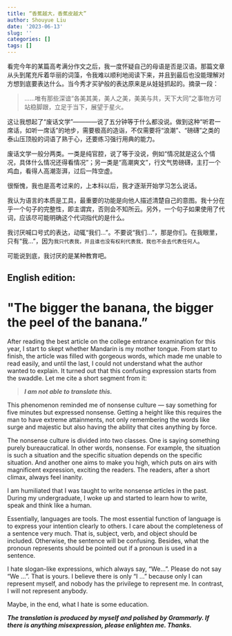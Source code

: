 ```yaml
---
title: “香蕉越大，香蕉皮越大”
author: Shouyue Liu
date: '2023-06-13'
slug: ''
categories: []
tags: []
---
```


看完今年的某篇高考满分作文之后，我一度怀疑自己的母语是否是汉语。那篇文章从头到尾充斥着华丽的词藻，令我难以顺利地阅读下来，并且到最后也没能理解对方想到底要表达什么。当今秀才买驴般的表达原来是从娃娃抓起的。摘录一段：
> ......唯有那些深谙“各美其美，美人之美，美美与共，天下大同”之事物方可站稳脚跟，立足于当下，展望于星火。

这让我想起了“废话文学”————说了五分钟等于什么都没说。做到这种“听君一席话，如听一席话”的地步，需要极高的造诣，不仅需要将“浪潮”、“磅礴”之类的泰山压顶般的词语了熟于心，还要练习强行用典的能力。

废话文学一般分两类。一类是纯官腔，说了等于没说，例如“情况就是这么个情况，具体什么情况还得看情况”；另一类是“高潮爽文”，行文气势磅礴，主打一个鸡血，看得人高潮澎湃，过后一阵空虚。

很惭愧，我也是高考过来的，上本科以后，我才逐渐开始学习怎么说话。

我认为语言的本质是工具，最重要的功能是向他人描述清楚自己的意图。我十分在乎一个句子的完整性，即主谓宾，否则会不知所云。另外，一个句子如果使用了代词，应该尽可能明确这个代词指代的是什么。

我讨厌喊口号式的表达，动辄“我们...”。不要说“我们...”，那是你们。在我眼里，只有“我...”，因为```我只代表我，并且谁也没有权利代表我，我也不会去代表任何人```。

可能说到底，我讨厌的是某种教育吧。


## English edition:

# "The bigger the banana, the bigger the peel of the banana.”

After reading the best article on the college entrance examination for this year, I start to skept whether Mandarin is my mother tongue. From start to finish, the article was filled with gorgeous words, which made me unable to read easily, and until the last, I could not understand what the author wanted to explain. It turned out that this confusing expression starts from the swaddle. Let me cite a short segment from it:
 > ___I am not able to translate this.___

This phenomenon reminded me of nonsense culture — say something for five minutes but expressed nonsense.  Getting a height like this requires the man to have extreme attainments, not only remembering the words like surge and majestic but also having the ability that cites anything by force.
 
The nonsense culture is divided into two classes. One is saying something purely bureaucratical. In other words, nonsense. For example, the situation is such a situation and the specific situation depends on the specific situation. And another one aims to make you high, which puts on airs with magnificent expression, exciting the readers. The readers, after a short climax, always feel inanity.

I am humiliated that I was taught to write nonsense articles in the past. During my undergraduate, I woke up and started to learn how to write, speak and think like a human.

Essentially, languages are tools. The most essential function of language is to express your intention clearly to others. I care about the completeness of a sentence very much. That is, subject, verb, and object should be included. Otherwise, the sentence will be confusing. Besides, what the pronoun represents should be pointed out if a pronoun is used in a sentence.

I hate slogan-like expressions, which always say, “We…”. Please do not say “We …”. That is yours. I believe there is only “I …” because only I can represent myself, and nobody has the privilege to represent me. In contrast, I will not represent anybody.

Maybe, in the end, what I hate is some education.

___The translation is produced by myself and polished by Grammarly. If there is anything misexpression, please enlighten me. Thanks.___
